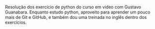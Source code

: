Resolução dos exercício de python do curso em video com Gustavo Guanabara.
Enquanto estudo python, aproveito para aprender um pouco mais de Git e GitHub, e também dou uma treinada no inglês dentro dos exercícios.
